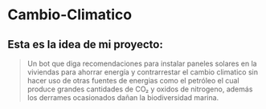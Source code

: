 # Cambio-Climatico

## Esta es la idea de mi proyecto:
>Un bot que diga recomendaciones para instalar paneles solares en la viviendas para ahorrar energía
 y contrarrestar el cambio climatico sin hacer uso de otras fuentes de energias como el petróleo el cual
 produce grandes cantidades de CO₂ y oxidos de nitrogeno, además los derrames ocasionados dañan la biodiversidad marina.
